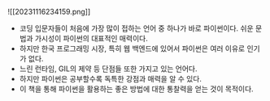 ![[20231116234159.png]]
* 코딩 입문자들이 처음에 가장 많이 접하는 언어 중 하나가 바로 파이썬이다. 쉬운 문법과 가시성이 파이썬의 대표적인 매력이다.
* 하지만 한국 프로그래밍 시장, 특히 웹 백엔드에 있어서 파이썬은 여러 이유로 인기가 없다.
* 느린 런타임, GIL의 제약 등 단점들 또한 가지고 있는 언어다.
* 하지만 파이썬은 공부할수록 독특한 강점과 매력을 알 수 있다. 
* 이 책을 통해 파이썬을 활용하는 좋은 방법에 대한 통찰력을 얻는 것이 목적이다.